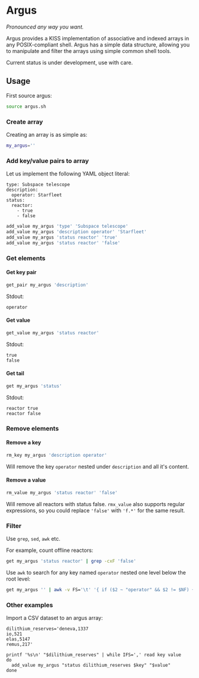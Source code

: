 # Argus

_Pronounced any way you want._

Argus provides a KISS implementation of associative and indexed arrays in any POSIX-compliant shell. Argus has a simple data structure, allowing you to manipulate and filter the arrays using simple common shell tools.

Current status is under development, use with care.

## Usage

First source argus:

```sh
source argus.sh
```

### Create array

Creating an array is as simple as:

```sh
my_argus=''
```

### Add key/value pairs to array

Let us implement the following YAML object literal:

```
type: Subspace telescope
description:
  operator: Starfleet
status:
  reactor: 
    - true
    - false
```

```sh
add_value my_argus 'type' 'Subspace telescope'
add_value my_argus 'description operator' 'Starfleet'
add_value my_argus 'status reactor' 'true'
add_value my_argus 'status reactor' 'false'
```

### Get elements

#### Get key pair

```sh
get_pair my_argus 'description'
```

Stdout:

```
operator
```

#### Get value

```sh
get_value my_argus 'status reactor'
```

Stdout:

```
true
false
```

#### Get tail

```sh
get my_argus 'status'
```

Stdout:

```
reactor	true
reactor	false
```

### Remove elements

#### Remove a key

```sh
rm_key my_argus 'description operator'
```

Will remove the key `operator` nested under `description` and all it's content.

#### Remove a value

```sh
rm_value my_argus 'status reactor' 'false'
```

Will remove all reactors with status false. `rmx_value` also supports regular expressions, so you could  replace `'false'` with `'f.*'` for the same result.

### Filter

Use `grep`, `sed`, `awk` etc. 

For example, count offline reactors:

```sh
get my_argus 'status reactor' | grep -cxF 'false'
```

Use `awk` to search for any key named `operator` nested one level below the root level:

```sh
get my_argus '' | awk -v FS='\t' '{ if ($2 ~ "operator" && $2 != $NF) { print }}'
```

### Other examples

Import a CSV dataset to an argus array:

```
dilithium_reserves='deneva,1337
io,521
elas,5147
remus,217'

printf '%s\n' "$dilithium_reserves" | while IFS=',' read key value
do
  add_value my_argus "status dilithium_reserves $key" "$value"
done
```
